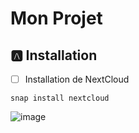 # Mon Projet

## :a: Installation

- [ ] Installation de NextCloud

```
snap install nextcloud
```

![image](images/p-2.png)
